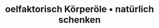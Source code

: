 ---
title: "oelfaktorisch Körperöle • natürlich schenken"
url: /tuerkenfeld/oelfaktorisch-koerperoele-natuerlich-schenken/
shop: Kosmetik
---